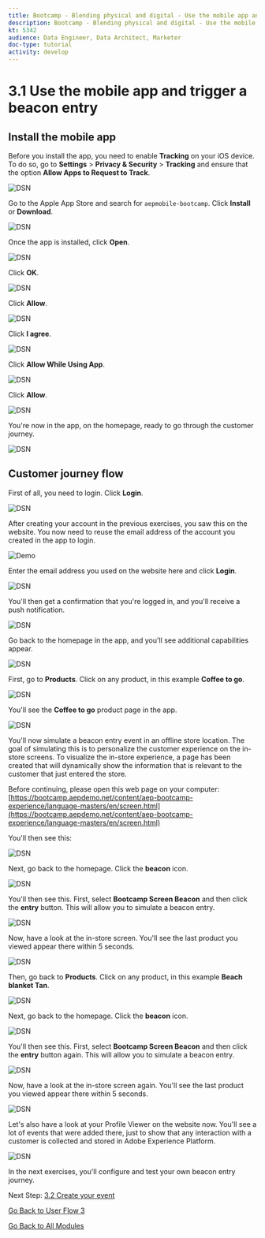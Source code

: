 ```yaml
---
title: Bootcamp - Blending physical and digital - Use the mobile app and trigger a beacon entry - Brazil
description: Bootcamp - Blending physical and digital - Use the mobile app and trigger a beacon entry - Brazil
kt: 5342
audience: Data Engineer, Data Architect, Marketer
doc-type: tutorial
activity: develop
---
```

# 3.1 Use the mobile app and trigger a beacon entry

## Install the mobile app

Before you install the app, you need to enable **Tracking** on your iOS device. To do so, go to **Settings** > **Privacy & Security** > **Tracking** and ensure that the option **Allow Apps to Request to Track**.

![DSN](./../uc3/images/app4.png)

Go to the Apple App Store and search for `aepmobile-bootcamp`. Click **Install** or **Download**.

![DSN](./../uc3/images/app1.png)

Once the app is installed, click **Open**.

![DSN](./../uc3/images/app2.png)

Click **OK**.

![DSN](./../uc3/images/app9.png)

Click **Allow**.

![DSN](./../uc3/images/app3.png)

Click **I agree**.

![DSN](./../uc3/images/app7.png)

Click **Allow While Using App**.

![DSN](./../uc3/images/app8.png)

Click **Allow**.

![DSN](./../uc3/images/app5.png)

You're now in the app, on the homepage, ready to go through the customer journey.

![DSN](./../uc3/images/app12.png)

## Customer journey flow

First of all, you need to login. Click **Login**.

![DSN](./images/app13.png)

After creating your account in the previous exercises, you saw this on the website. You now need to reuse the email address of the account you created in the app to login.
  
![Demo](./images/pv1.png)

Enter the email address you used on the website here and click **Login**.

![DSN](./images/app14.png)

You'll then get a confirmation that you're logged in, and you'll receive a push notification.

![DSN](./images/app15.png)

Go back to the homepage in the app, and you'll see additional capabilities appear.

![DSN](./images/app17.png)

First, go to **Products**. Click on any product, in this example **Coffee to go**.

![DSN](./images/app19.png)

You'll see the **Coffee to go** product page in the app.

![DSN](./images/app20.png)

You'll now simulate a beacon entry event in an offline store location. The goal of simulating this is to personalize the customer experience on the in-store screens. To visualize the in-store experience, a page has been created that will dynamically show the information that is relevant to the customer that just entered the store. 

Before continuing, please open this web page on your computer: [https://bootcamp.aepdemo.net/content/aep-bootcamp-experience/language-masters/en/screen.html](https://bootcamp.aepdemo.net/content/aep-bootcamp-experience/language-masters/en/screen.html)

You'll then see this:

![DSN](./images/screen1.png)

Next, go back to the homepage. Click the **beacon** icon.

![DSN](./images/app23.png)

You'll then see this. First, select **Bootcamp Screen Beacon** and then click the **entry** button. This will allow you to simulate a beacon entry.

![DSN](./images/app21.png)

Now, have a look at the in-store screen. You'll see the last product you viewed appear there within 5 seconds.

![DSN](./images/screen2.png)

Then, go back to **Products**. Click on any product, in this example **Beach blanket Tan**.

![DSN](./images/app22.png)

Next, go back to the homepage. Click the **beacon** icon.

![DSN](./images/app23.png)

You'll then see this. First, select **Bootcamp Screen Beacon** and then click the **entry** button again. This will allow you to simulate a beacon entry.

![DSN](./images/app21.png)

Now, have a look at the in-store screen again. You'll see the last product you viewed appear there within 5 seconds.

![DSN](./images/screen3.png)

Let's also have a look at your Profile Viewer on the website now. You'll see a lot of events that were added there, just to show that any interaction with a customer is collected and stored in Adobe Experience Platform.

![DSN](./images/screen4.png)

In the next exercises, you'll configure and test your own beacon entry journey.

Next Step: [3.2 Create your event](./ex2.md)

[Go Back to User Flow 3](./uc3.md)

[Go Back to All Modules](../../overview.md)
